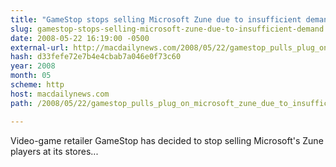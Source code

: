 ```yaml
---
title: "GameStop stops selling Microsoft Zune due to insufficient demand"
slug: gamestop-stops-selling-microsoft-zune-due-to-insufficient-demand
date: 2008-05-22 16:19:00 -0500
external-url: http://macdailynews.com/2008/05/22/gamestop_pulls_plug_on_microsoft_zune_due_to_insufficient_demand/
hash: d33fefe72e7b4e4cbab7a046e0f73c60
year: 2008
month: 05
scheme: http
host: macdailynews.com
path: /2008/05/22/gamestop_pulls_plug_on_microsoft_zune_due_to_insufficient_demand/

---
```


Video-game retailer GameStop has decided to stop selling Microsoft's Zune players at its stores...
